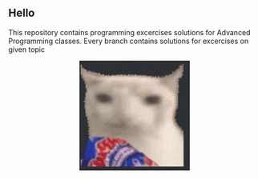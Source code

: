 ## Hello

This repository contains programming excercises solutions for Advanced Programming classes.
Every branch contains solutions for excercises on given topic


<div align="center">
  <img alt="cat" src=".github/gif/funny-cat-eating-chips.gif"/>
</div>

